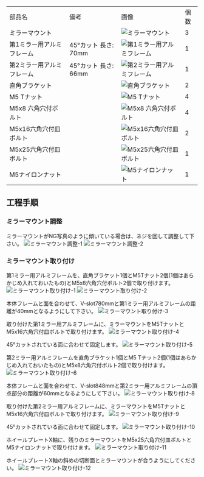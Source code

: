 <table class="packing-list">
    <tbody>
        <tr>
            <td>部品名</td>
            <td>備考</td>
            <td class="packing-img">画像</td>
            <td>個数</td>
        </tr>
        <tr>
            <td>ミラーマウント</td>
            <td></td>
            <td><img src="./images/packing/032.jpg" alt="ミラーマウント"></td>
            <td>3</td>
        </tr>
        <tr>
            <td>第1ミラー用アルミフレーム</td>
            <td>45°カット 長さ: 70mm</td>
            <td><img src="./images/packing/015.jpg" alt="第1ミラー用アルミフレーム"></td>
            <td>1</td>
        </tr>
        <tr>
            <td>第2ミラー用アルミフレーム</td>
            <td>45°カット 長さ: 66mm</td>
            <td><img src="./images/packing/016.jpg" alt="第2ミラー用アルミフレーム"></td>
            <td>1</td>
        </tr>
        <tr>
            <td>直角ブラケット</td>
            <td></td>
            <td><img src="./images/packing/029.jpg" alt="直角ブラケット"></td>
            <td>2</td>
        </tr>
        <tr>
            <td>M5 Tナット</td>
            <td></td>
            <td><img src="./images/packing/030.jpg" alt="M5 Tナット"></td>
            <td>4</td>
        </tr>
        <tr>
            <td>M5x8 六角穴付ボルト</td>
            <td></td>
            <td><img src="./images/packing/031.jpg" alt="M5x8 六角穴付ボルト"></td>
            <td>4</td>
        </tr>
        <tr>
            <td>M5x16六角穴付皿ボルト</td>
            <td></td>
            <td><img src="./images/packing/106.jpg" alt="M5x16六角穴付皿ボルト"></td>
            <td>2</td>
        </tr>
        <tr>
            <td>M5x25六角穴付皿ボルト</td>
            <td></td>
            <td><img src="./images/packing/108.jpg" alt="M5x25六角穴付皿ボルト"></td>
            <td>1</td>
        </tr>
        <tr>
            <td>M5ナイロンナット</td>
            <td></td>
            <td><img src="./images/packing/115.jpg" alt="M5ナイロンナット"></td>
            <td>1</td>
        </tr>
    </tbody>
</table>

## 工程手順

### ミラーマウント調整
ミラーマウントがNG写真のように傾いている場合は、ネジを回して調整して下さい。
<img src="./images/21/001.jpg" alt="ミラーマウント調整-1">
<img src="./images/21/002.jpg" alt="ミラーマウント調整-2">

### ミラーマウント取り付け
第1ミラー用アルミフレームを、直角ブラケット1個とM5Tナット2個(1個はあらかじめ入れておいたもの)とM5x8六角穴付ボルト2個で取り付けます。
<img src="./images/21/003.jpg" alt="ミラーマウント取り付け-1">
<img src="./images/21/004.jpg" alt="ミラーマウント取り付け-2">

本体フレームと面を合わせて、V-slot780mmと第1ミラー用アルミフレームの距離が40mmとなるようにして下さい。
<img src="./images/21/005.jpg" alt="ミラーマウント取り付け-3">

取り付けた第1ミラー用アルミフレームに、ミラーマウントをM5TナットとM5x16六角穴付皿ボルトで取り付けます。
<img src="./images/21/006.jpg" alt="ミラーマウント取り付け-4">

45°カットされている面に合わせて固定します。
<img src="./images/21/007.jpg" alt="ミラーマウント取り付け-5">

第2ミラー用アルミフレームを直角ブラケット1個とM5 Tナット2個(1個はあらかじめ入れておいたもの)とM5x8六角穴付ボルト2個で取り付けます。
<img src="./images/21/008.jpg" alt="ミラーマウント取り付け-6">

本体フレームと面を合わせて、V-slot848mmと第2ミラー用アルミフレームの頂点部分の距離が60mmとなるようにして下さい。
<img src="./images/21/010.jpg" alt="ミラーマウント取り付け-8">

取り付けた第2ミラー用アルミフレームに、ミラーマウントをM5TナットとM5x16六角穴付皿ボルトで取り付けます。
<img src="./images/21/011.jpg" alt="ミラーマウント取り付け-9">

45°カットされている面に合わせて固定します。
<img src="./images/21/012.jpg" alt="ミラーマウント取り付け-10">

ホイールプレートX軸に、残りのミラーマウントをM5x25六角穴付皿ボルトとM5ナイロンナットで取り付けます。
<img src="./images/21/013.jpg" alt="ミラーマウント取り付け-11">

ホイールプレートX軸の斜めの切断面とミラーマウントが合うようにしてください。
<img src="./images/21/014.jpg" alt="ミラーマウント取り付け-12">
